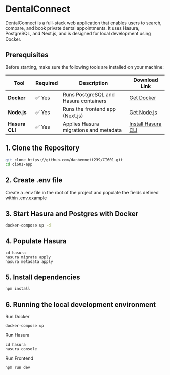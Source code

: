 # DentalConnect

DentalConnect is a full-stack web application that enables users to search, compare, and book private dental appointments. It uses Hasura, PostgreSQL, and Next.js, and is designed for local development using Docker.

## Prerequisites

Before starting, make sure the following tools are installed on your machine:

| Tool           | Required | Description                                        | Download Link                                                   |
|----------------|----------|----------------------------------------------------|------------------------------------------------------------------|
| **Docker**     | ✅ Yes    | Runs PostgreSQL and Hasura containers              | [Get Docker](https://www.docker.com/products/docker-desktop)     |
| **Node.js**    | ✅ Yes    | Runs the frontend app (Next.js)                    | [Get Node.js](https://nodejs.org/)                               |
| **Hasura CLI** | ✅ Yes  | Applies Hasura migrations and metadata       | [Install Hasura CLI](https://hasura.io/docs/latest/hasura-cli/install-hasura-cli/) |


## 1. Clone the Repository

```bash
git clone https://github.com/danbennett239/CI601.git
cd ci601-app
```

## 2. Create .env file

Create a .env file in the root of the project and populate the fields defined within .env.example

## 3. Start Hasura and Postgres with Docker

```bash
docker-compose up -d
```

## 4. Populate Hasura
```
cd hasura
hasura migrate apply
hasura metadata apply
```

## 5. Install dependencies
```
npm install
```

## 6. Running the local development environment

Run Docker
```
docker-compose up
```

Run Hasura
```
cd hasura
hasura console
```
Run Frontend 
```
npm run dev
```
